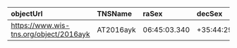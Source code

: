 | objectUrl                               | TNSName    | raSex         | decSex        | specType  | transRedshift  | hostName  | hostRedshift  | reportingSurvey    | discSurvey         | discoveryName  | discMag  | discMagFilter  | discDate                 | raDeg       | decDeg     | separationArcsec  | separationNorthArcsec  | separationEastArcsec  | TNSId    |
|:----------------------------------------|:-----------|:--------------|:--------------|:----------|:---------------|:----------|:--------------|:-------------------|:-------------------|:---------------|:---------|:---------------|:-------------------------|:------------|:-----------|:------------------|:-----------------------|:----------------------|:---------|
| https://www.wis-tns.org/object/2016ayk  | AT2016ayk  | 06:45:03.340  | +35:44:29.65  |           |                |           |               | ATLAS, GaiaAlerts  | ATLAS, GaiaAlerts  | ATLAS16aex     | 17.99    | cyan-ATLAS     | 2016-03-03 08:09:36.000  | 101.263917  | 35.741569  | 0.3               | -0.1                   | -0.2                  | 2016ayk  |